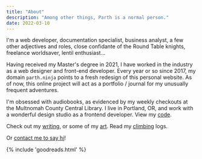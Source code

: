 ```yaml
---
title: "About"
description: "Among other things, Parth is a normal person."
date: 2022-03-10
---
```

I'm a web developer, documentation specialist, business analyst, a few other adjectives and roles, close confidante of the Round Table knights, freelance worldsaver, lentil enthusiast...

Having received my Master's degree in 2021, I have worked in the industry as a web designer and front-end developer. Every year or so since 2017, my domain `parth.ninja` points to a fresh redesign of this personal website. As of now, this online project will act as a portfolio / journal for my unusually frequent adventures.

I'm obsessed with audiobooks, as evidenced by my weekly checkouts at the Multnomah County Central Library. I live in Portland, OR, and work with a wonderful design studio as a frontend developer. View my [code](/code).


Check out my [writing](/writing), or some of my [art](/art). Read my [climbing]() logs.

Or <span class="bold600"><a href="/hello">contact me to say hi</a></span>!

<div class="irevamp-mt-md irevamp-mb-md ">
{% include 'goodreads.html' %}
</div>
